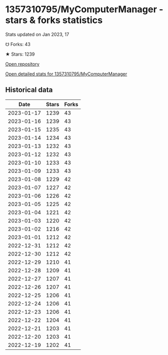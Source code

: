 # 1357310795/MyComputerManager - stars & forks statistics

Stats updated on Jan 2023, 17

☋ Forks: 43

★ Stars: 1239

[Open repository](https://github.com/1357310795/MyComputerManager)

[Open detailed stats for 1357310795/MyComputerManager](https://reviewgithub.com/rep/1357310795/MyComputerManager)

## Historical data
| Date | Stars | Forks |
|------|-------|-------|
| 2023-01-17 | 1239 | 43 | 
| 2023-01-16 | 1239 | 43 | 
| 2023-01-15 | 1235 | 43 | 
| 2023-01-14 | 1234 | 43 | 
| 2023-01-13 | 1232 | 43 | 
| 2023-01-12 | 1232 | 43 | 
| 2023-01-10 | 1233 | 43 | 
| 2023-01-09 | 1233 | 43 | 
| 2023-01-08 | 1229 | 42 | 
| 2023-01-07 | 1227 | 42 | 
| 2023-01-06 | 1226 | 42 | 
| 2023-01-05 | 1225 | 42 | 
| 2023-01-04 | 1221 | 42 | 
| 2023-01-03 | 1220 | 42 | 
| 2023-01-02 | 1216 | 42 | 
| 2023-01-01 | 1212 | 42 | 
| 2022-12-31 | 1212 | 42 | 
| 2022-12-30 | 1212 | 42 | 
| 2022-12-29 | 1210 | 41 | 
| 2022-12-28 | 1209 | 41 | 
| 2022-12-27 | 1207 | 41 | 
| 2022-12-26 | 1207 | 41 | 
| 2022-12-25 | 1206 | 41 | 
| 2022-12-24 | 1206 | 41 | 
| 2022-12-23 | 1206 | 41 | 
| 2022-12-22 | 1204 | 41 | 
| 2022-12-21 | 1203 | 41 | 
| 2022-12-20 | 1203 | 41 | 
| 2022-12-19 | 1202 | 41 | 

